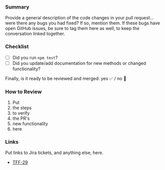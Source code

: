### Summary

Provide a general description of the code changes in your pull request... were
there any bugs you had fixed? If so, mention them. If these bugs have open
GitHub issues, be sure to tag them here as well, to keep the conversation
linked together.

### Checklist

- [ ] Did you run `npm test`?
- [ ] Did you update/add documentation for new methods or changed functionality?

Finally, is it ready to be reviewed and merged: yes :white_check_mark: / no :red_circle:

### How to Review

1. Put
1. the steps
1. to verify
1. the PR's
1. new functionality
1. here

### Links

Put links to Jira tickets, and anything else, here.

- [TFF-29](https://msoese.atlassian.net/browse/TFF-29)


